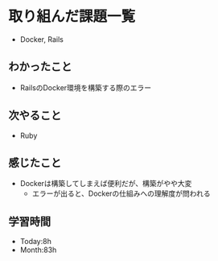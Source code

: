 # 取り組んだ課題一覧
- Docker, Rails
## わかったこと
- RailsのDocker環境を構築する際のエラー
## 次やること
- Ruby
## 感じたこと
- Dockerは構築してしまえば便利だが、構築がやや大変
  - エラーが出ると、Dockerの仕組みへの理解度が問われる
## 学習時間
- Today:8h
- Month:83h

